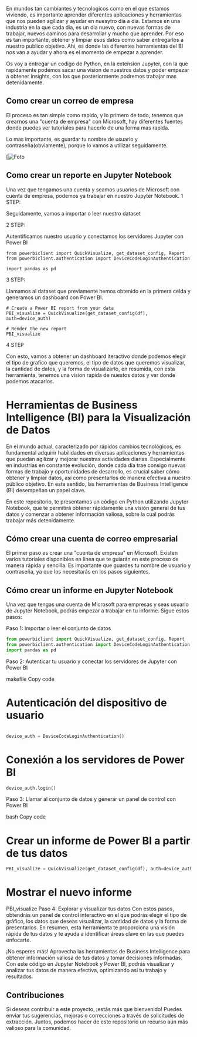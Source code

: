 En mundos tan cambiantes y tecnologicos como en el que estamos viviendo, es importante aprender diferentes aplicaciones y herramientas que nos pueden agilizar y ayudar en nuesytro dia a dia.
Estamos en una industria en la que cada dia, es un dia nuevo, con nuevas formas de trabajar, nuevos caminos para desarrollar y mucho que aprender.
Por eso es tan importante, obtener y limpiar esos datos como saber entregarlos a nuestro publico objetivo.
Ahi, es donde las diferentes herramientas del BI nos van a ayudar y ahora es el momento de empezar a aprender.

Os voy a entregar un codigo de Python, en la extension Jupyter, con la que rapidamente podemos sacar una vision de nuestros datos y poder empezar a obtener insights, con los que posteriormente podremos trabajar mas detenidamente.

## Como crear un correo de empresa 

El proceso es tan simple como rapido, y lo primero de todo, tenemos que crearnos una "cuenta de empresa" con Microsoft, hay diferentes fuentes donde puedes ver tutoriales para hacerlo de una forma mas rapida.

Lo mas importante, es guardar tu nombre de usuario y contraseña(obviamente), porque lo vamos a utilizar seguidamente.

[![Foto]('img/1.jpg')

## Como crear un reporte en Jupyter Notebook

Una vez que tengamos una cuenta y seamos usuarios de Microsoft con cuenta de empresa, podemos ya trabajar en nuestro Jupyter Notebook.
1 STEP:

Seguidamente, vamos a importar o leer nuestro dataset 

2 STEP: 

Autentificamos nuestro usuario y conectamos los servidores Jupyter con Power BI
```
from powerbiclient import QuickVisualize, get_dataset_config, Report
from powerbiclient.authentication import DeviceCodeLoginAuthentication

import pandas as pd
```

3 STEP:

Llamamos al dataset que previamente hemos obtenido en la primera celda y generamos un dashboard con Power BI.

```
# Create a Power BI report from your data
PBI_visualize = QuickVisualize(get_dataset_config(df), auth=device_auth)

# Render the new report
PBI_visualize
```

4 STEP

Con esto, vamos a obtener un dashboard iteractivo donde podemos elegir el tipo de grafico que queremos, el tipo de datos que queremos visualizar, la cantidad de datos, y la forma de visualizarlo, en resumida, con esta herramienta, tenemos una vision rapida de nuestos datos y ver donde podemos atacarlos.


# Herramientas de Business Intelligence (BI) para la Visualización de Datos
En el mundo actual, caracterizado por rápidos cambios tecnológicos, es fundamental adquirir habilidades en diversas aplicaciones y herramientas que puedan agilizar y mejorar nuestras actividades diarias. Especialmente en industrias en constante evolución, donde cada día trae consigo nuevas formas de trabajo y oportunidades de desarrollo, es crucial saber cómo obtener y limpiar datos, así como presentarlos de manera efectiva a nuestro público objetivo. En este sentido, las herramientas de Business Intelligence (BI) desempeñan un papel clave.

En este repositorio, te presentamos un código en Python utilizando Jupyter Notebook, que te permitirá obtener rápidamente una visión general de tus datos y comenzar a obtener información valiosa, sobre la cual podrás trabajar más detenidamente.

## Cómo crear una cuenta de correo empresarial
El primer paso es crear una "cuenta de empresa" en Microsoft. Existen varios tutoriales disponibles en línea que te guiarán en este proceso de manera rápida y sencilla. Es importante que guardes tu nombre de usuario y contraseña, ya que los necesitarás en los pasos siguientes.

## Cómo crear un informe en Jupyter Notebook
Una vez que tengas una cuenta de Microsoft para empresas y seas usuario de Jupyter Notebook, podrás empezar a trabajar en tu informe. Sigue estos pasos:

Paso 1: Importar o leer el conjunto de datos

```python
from powerbiclient import QuickVisualize, get_dataset_config, Report
from powerbiclient.authentication import DeviceCodeLoginAuthentication
import pandas as pd
```
Paso 2: Autenticar tu usuario y conectar los servidores de Jupyter con Power BI

makefile
Copy code
# Autenticación del dispositivo de usuario

```python 

device_auth = DeviceCodeLoginAuthentication()
```
# Conexión a los servidores de Power BI
``` python 
device_auth.login()
```
Paso 3: Llamar al conjunto de datos y generar un panel de control con Power BI

bash
Copy code
# Crear un informe de Power BI a partir de tus datos
``` python
PBI_visualize = QuickVisualize(get_dataset_config(df), auth=device_auth)

```

# Mostrar el nuevo informe
PBI_visualize
Paso 4: Explorar y visualizar tus datos
Con estos pasos, obtendrás un panel de control interactivo en el que podrás elegir el tipo de gráfico, los datos que deseas visualizar, la cantidad de datos y la forma de presentarlos. En resumen, esta herramienta te proporciona una visión rápida de tus datos y te ayuda a identificar áreas clave en las que puedes enfocarte.

¡No esperes más! Aprovecha las herramientas de Business Intelligence para obtener información valiosa de tus datos y tomar decisiones informadas. Con este código en Jupyter Notebook y Power BI, podrás visualizar y analizar tus datos de manera efectiva, optimizando así tu trabajo y resultados.

## Contribuciones
Si deseas contribuir a este proyecto, ¡estás más que bienvenido! Puedes enviar tus sugerencias, mejoras o correcciones a través de solicitudes de extracción. Juntos, podemos hacer de este repositorio un recurso aún más valioso para la comunidad.
